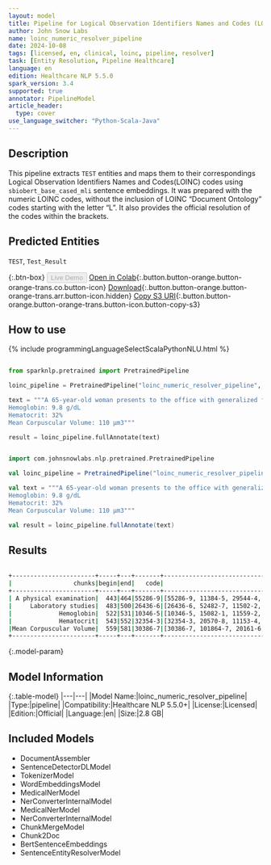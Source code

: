 ```yaml
---
layout: model
title: Pipeline for Logical Observation Identifiers Names and Codes (LOINC-Numeric)
author: John Snow Labs
name: loinc_numeric_resolver_pipeline
date: 2024-10-08
tags: [licensed, en, clinical, loinc, pipeline, resolver]
task: [Entity Resolution, Pipeline Healthcare]
language: en
edition: Healthcare NLP 5.5.0
spark_version: 3.4
supported: true
annotator: PipelineModel
article_header:
  type: cover
use_language_switcher: "Python-Scala-Java"
---
```


## Description

This pipeline extracts `TEST` entities and maps them to their correspondings Logical Observation Identifiers Names and Codes(LOINC) codes using `sbiobert_base_cased_mli` sentence embeddings. It was prepared with the numeric LOINC codes, without the inclusion of LOINC “Document Ontology” codes starting with the letter “L”. It also provides the official resolution of the codes within the brackets.

## Predicted Entities

`TEST`, `Test_Result`

{:.btn-box}
<button class="button button-orange" disabled>Live Demo</button>
[Open in Colab](https://colab.research.google.com/github/JohnSnowLabs/spark-nlp-workshop/blob/master/healthcare-nlp/07.0.Pretrained_Clinical_Pipelines.ipynb){:.button.button-orange.button-orange-trans.co.button-icon}
[Download](https://s3.amazonaws.com/auxdata.johnsnowlabs.com/clinical/models/loinc_numeric_resolver_pipeline_en_5.5.0_3.4_1728415230214.zip){:.button.button-orange.button-orange-trans.arr.button-icon.hidden}
[Copy S3 URI](s3://auxdata.johnsnowlabs.com/clinical/models/loinc_numeric_resolver_pipeline_en_5.5.0_3.4_1728415230214.zip){:.button.button-orange.button-orange-trans.button-icon.button-copy-s3}

## How to use



<div class="tabs-box" markdown="1">
{% include programmingLanguageSelectScalaPythonNLU.html %}
  
```python

from sparknlp.pretrained import PretrainedPipeline

loinc_pipeline = PretrainedPipeline("loinc_numeric_resolver_pipeline", "en", "clinical/models")

text = """A 65-year-old woman presents to the office with generalized fatigue for the last 4 months. She used to walk 1 mile each evening but now gets tired after 1-2 blocks. She has a history of Crohn disease and hypertension for which she receives appropriate medications. She is married and lives with her husband. She eats a balanced diet that includes chicken, fish, pork, fruits, and vegetables. She rarely drinks alcohol and denies tobacco use.  A physical examination is unremarkable. Laboratory studies show the following:
Hemoglobin: 9.8 g/dL
Hematocrit: 32%
Mean Corpuscular Volume: 110 μm3"""

result = loinc_pipeline.fullAnnotate(text)

```
```scala

import com.johnsnowlabs.nlp.pretrained.PretrainedPipeline

val loinc_pipeline = PretrainedPipeline("loinc_numeric_resolver_pipeline", "en", "clinical/models")

val text = """A 65-year-old woman presents to the office with generalized fatigue for the last 4 months. She used to walk 1 mile each evening but now gets tired after 1-2 blocks. She has a history of Crohn disease and hypertension for which she receives appropriate medications. She is married and lives with her husband. She eats a balanced diet that includes chicken, fish, pork, fruits, and vegetables. She rarely drinks alcohol and denies tobacco use.  A physical examination is unremarkable. Laboratory studies show the following:
Hemoglobin: 9.8 g/dL
Hematocrit: 32%
Mean Corpuscular Volume: 110 μm3"""

val result = loinc_pipeline.fullAnnotate(text)

```
</div>

## Results

```bash

+-----------------------+-----+---+-------+-----------------------------------------------------------------+-----------------------------------------------------------------+-----------------------------------------------------------------+
|                 chunks|begin|end|   code|                                                        all_codes|                                                      resolutions|                                                    all_distances|
+-----------------------+-----+---+-------+-----------------------------------------------------------------+-----------------------------------------------------------------+-----------------------------------------------------------------+
| A physical examination|  443|464|55286-9|[55286-9, 11384-5, 29544-4, 29545-1, 32427-7, 11435-5, 29271-4...|[Physical exam by body areas [Physical exam by body areas], Ph...|[0.0713, 0.0913, 0.0910, 0.0961, 0.1114, 0.1119, 0.1153, 0.112...|
|     Laboratory studies|  483|500|26436-6|[26436-6, 52482-7, 11502-2, 34075-2, 100455-5, 85069-3, 101129...|[Laboratory studies (set) [Laboratory studies (set)], Laborato...|[0.0469, 0.0648, 0.0748, 0.0947, 0.0967, 0.1285, 0.1257, 0.129...|
|             Hemoglobin|  522|531|10346-5|[10346-5, 15082-1, 11559-2, 2030-5, 34618-9, 38896-7, 717-9, 1...|[Haemoglobin [Hemoglobin A [Units/volume] in Blood by Electrop...|[0.0214, 0.0356, 0.0563, 0.0654, 0.0886, 0.0891, 0.1005, 0.105...|
|             Hematocrit|  543|552|32354-3|[32354-3, 20570-8, 11153-4, 13508-7, 104874-3, 42908-4, 11559-...|[Hematocrit [Volume Fraction] of Arterial blood [Hematocrit [V...|[0.0590, 0.0625, 0.0675, 0.0737, 0.0890, 0.1035, 0.1060, 0.107...|
|Mean Corpuscular Volume|  559|581|30386-7|[30386-7, 101864-7, 20161-6, 18033-1, 19853-1, 101150-1, 59117...|[Erythrocyte mean corpuscular diameter [Length] [Erythrocyte m...|[0.1344, 0.1333, 0.1350, 0.1359, 0.1353, 0.1427, 0.1523, 0.147...|
+-----------------------+-----+---+-------+-----------------------------------------------------------------+-----------------------------------------------------------------+-----------------------------------------------------------------+

```

{:.model-param}
## Model Information

{:.table-model}
|---|---|
|Model Name:|loinc_numeric_resolver_pipeline|
|Type:|pipeline|
|Compatibility:|Healthcare NLP 5.5.0+|
|License:|Licensed|
|Edition:|Official|
|Language:|en|
|Size:|2.8 GB|

## Included Models

- DocumentAssembler
- SentenceDetectorDLModel
- TokenizerModel
- WordEmbeddingsModel
- MedicalNerModel
- NerConverterInternalModel
- MedicalNerModel
- NerConverterInternalModel
- ChunkMergeModel
- Chunk2Doc
- BertSentenceEmbeddings
- SentenceEntityResolverModel

